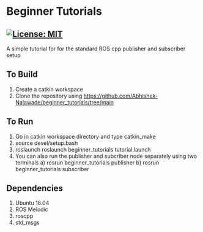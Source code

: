 # Beginner Tutorials
[![License: MIT](https://img.shields.io/badge/License-MIT-green.svg)](https://opensource.org/licenses/MIT)
-------

A simple tutorial for for the standard ROS cpp publisher and subscriber setup


## To Build
1) Create a catkin workspace
2) Clone the repository using
https://github.com/Abhishek-Nalawade/beginner_tutorials/tree/main

## To Run
1) Go in catkin workspace directory and type catkin_make
2) source devel/setup.bash
3) roslaunch roslaunch beginner_tutorials tutorial.launch
4) You can also run the publisher and subcriber node separately using two terminals
	a) rosrun beginner_tutorials publisher
	b) rosrun beginner_tutorials subscriber

## Dependencies
1) Ubuntu 18.04
2) ROS Melodic
3) roscpp
4) std_msgs
